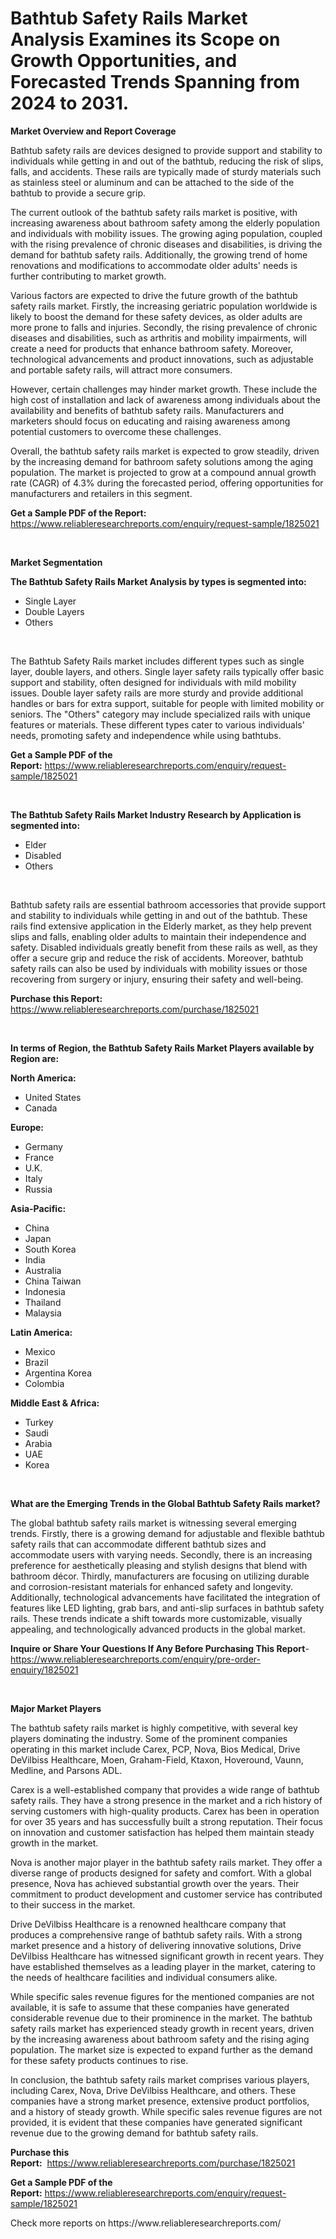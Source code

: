 <p><h1>Bathtub Safety Rails Market Analysis Examines its Scope on Growth Opportunities, and Forecasted Trends Spanning from 2024 to 2031.</h1></p><p><strong>Market Overview and Report Coverage</strong></p>
<p><p>Bathtub safety rails are devices designed to provide support and stability to individuals while getting in and out of the bathtub, reducing the risk of slips, falls, and accidents. These rails are typically made of sturdy materials such as stainless steel or aluminum and can be attached to the side of the bathtub to provide a secure grip.</p><p>The current outlook of the bathtub safety rails market is positive, with increasing awareness about bathroom safety among the elderly population and individuals with mobility issues. The growing aging population, coupled with the rising prevalence of chronic diseases and disabilities, is driving the demand for bathtub safety rails. Additionally, the growing trend of home renovations and modifications to accommodate older adults' needs is further contributing to market growth.</p><p>Various factors are expected to drive the future growth of the bathtub safety rails market. Firstly, the increasing geriatric population worldwide is likely to boost the demand for these safety devices, as older adults are more prone to falls and injuries. Secondly, the rising prevalence of chronic diseases and disabilities, such as arthritis and mobility impairments, will create a need for products that enhance bathroom safety. Moreover, technological advancements and product innovations, such as adjustable and portable safety rails, will attract more consumers.</p><p>However, certain challenges may hinder market growth. These include the high cost of installation and lack of awareness among individuals about the availability and benefits of bathtub safety rails. Manufacturers and marketers should focus on educating and raising awareness among potential customers to overcome these challenges.</p><p>Overall, the bathtub safety rails market is expected to grow steadily, driven by the increasing demand for bathroom safety solutions among the aging population. The market is projected to grow at a compound annual growth rate (CAGR) of 4.3% during the forecasted period, offering opportunities for manufacturers and retailers in this segment.</p></p>
<p><strong>Get a Sample PDF of the Report:</strong> <a href="https://www.reliableresearchreports.com/enquiry/request-sample/1825021">https://www.reliableresearchreports.com/enquiry/request-sample/1825021</a></p>
<p>&nbsp;</p>
<p><strong>Market Segmentation</strong></p>
<p><strong>The Bathtub Safety Rails Market Analysis by types is segmented into:</strong></p>
<p><ul><li>Single Layer</li><li>Double Layers</li><li>Others</li></ul></p>
<p>&nbsp;</p>
<p><p>The Bathtub Safety Rails market includes different types such as single layer, double layers, and others. Single layer safety rails typically offer basic support and stability, often designed for individuals with mild mobility issues. Double layer safety rails are more sturdy and provide additional handles or bars for extra support, suitable for people with limited mobility or seniors. The "Others" category may include specialized rails with unique features or materials. These different types cater to various individuals' needs, promoting safety and independence while using bathtubs.</p></p>
<p><strong>Get a Sample PDF of the Report:</strong>&nbsp;<a href="https://www.reliableresearchreports.com/enquiry/request-sample/1825021">https://www.reliableresearchreports.com/enquiry/request-sample/1825021</a></p>
<p>&nbsp;</p>
<p><strong>The Bathtub Safety Rails Market Industry Research by Application is segmented into:</strong></p>
<p><ul><li>Elder</li><li>Disabled</li><li>Others</li></ul></p>
<p>&nbsp;</p>
<p><p>Bathtub safety rails are essential bathroom accessories that provide support and stability to individuals while getting in and out of the bathtub. These rails find extensive application in the Elderly market, as they help prevent slips and falls, enabling older adults to maintain their independence and safety. Disabled individuals greatly benefit from these rails as well, as they offer a secure grip and reduce the risk of accidents. Moreover, bathtub safety rails can also be used by individuals with mobility issues or those recovering from surgery or injury, ensuring their safety and well-being.</p></p>
<p><strong>Purchase this Report:</strong>&nbsp; <a href="https://www.reliableresearchreports.com/purchase/1825021">https://www.reliableresearchreports.com/purchase/1825021</a></p>
<p>&nbsp;</p>
<p><strong>In terms of Region, the Bathtub Safety Rails Market Players available by Region are:</strong></p>
<p>
    <p> <strong> North America: </strong>
        <ul>
            <li>United States</li>
            <li>Canada</li>
        </ul>
        </p> 
    <p> <strong> Europe: </strong>
        <ul>
            <li>Germany</li>
            <li>France</li>
            <li>U.K.</li>
            <li>Italy</li>
            <li>Russia</li>
        </ul>
        </p> 
    <p> <strong> Asia-Pacific: </strong>
        <ul>
            <li>China</li>
            <li>Japan</li>
            <li>South Korea</li>
            <li>India</li>
            <li>Australia</li>
            <li>China Taiwan</li>
            <li>Indonesia</li>
            <li>Thailand</li>
            <li>Malaysia</li>
        </ul>
        </p> 
    <p> <strong> Latin America: </strong>
        <ul>
            <li>Mexico</li>
            <li>Brazil</li>
            <li>Argentina Korea</li>
            <li>Colombia</li>
        </ul>
        </p> 
    <p> <strong> Middle East & Africa: </strong>
        <ul>
            <li>Turkey</li>
            <li>Saudi</li>
            <li>Arabia</li>
            <li>UAE</li>
            <li>Korea</li>
        </ul>
    </p>
    </p>
<p>&nbsp;</p>
<p><strong>What are the Emerging Trends in the Global Bathtub Safety Rails market?</strong></p>
<p><p>The global bathtub safety rails market is witnessing several emerging trends. Firstly, there is a growing demand for adjustable and flexible bathtub safety rails that can accommodate different bathtub sizes and accommodate users with varying needs. Secondly, there is an increasing preference for aesthetically pleasing and stylish designs that blend with bathroom décor. Thirdly, manufacturers are focusing on utilizing durable and corrosion-resistant materials for enhanced safety and longevity. Additionally, technological advancements have facilitated the integration of features like LED lighting, grab bars, and anti-slip surfaces in bathtub safety rails. These trends indicate a shift towards more customizable, visually appealing, and technologically advanced products in the global market.</p></p>
<p><strong>Inquire or Share Your Questions If Any Before Purchasing This Report</strong>- <a href="https://www.reliableresearchreports.com/enquiry/pre-order-enquiry/1825021">https://www.reliableresearchreports.com/enquiry/pre-order-enquiry/1825021</a></p>
<p>&nbsp;</p>
<p><strong>Major Market Players</strong></p>
<p><p>The bathtub safety rails market is highly competitive, with several key players dominating the industry. Some of the prominent companies operating in this market include Carex, PCP, Nova, Bios Medical, Drive DeVilbiss Healthcare, Moen, Graham-Field, Ktaxon, Hoveround, Vaunn, Medline, and Parsons ADL.</p><p>Carex is a well-established company that provides a wide range of bathtub safety rails. They have a strong presence in the market and a rich history of serving customers with high-quality products. Carex has been in operation for over 35 years and has successfully built a strong reputation. Their focus on innovation and customer satisfaction has helped them maintain steady growth in the market.</p><p>Nova is another major player in the bathtub safety rails market. They offer a diverse range of products designed for safety and comfort. With a global presence, Nova has achieved substantial growth over the years. Their commitment to product development and customer service has contributed to their success in the market.</p><p>Drive DeVilbiss Healthcare is a renowned healthcare company that produces a comprehensive range of bathtub safety rails. With a strong market presence and a history of delivering innovative solutions, Drive DeVilbiss Healthcare has witnessed significant growth in recent years. They have established themselves as a leading player in the market, catering to the needs of healthcare facilities and individual consumers alike.</p><p>While specific sales revenue figures for the mentioned companies are not available, it is safe to assume that these companies have generated considerable revenue due to their prominence in the market. The bathtub safety rails market has experienced steady growth in recent years, driven by the increasing awareness about bathroom safety and the rising aging population. The market size is expected to expand further as the demand for these safety products continues to rise.</p><p>In conclusion, the bathtub safety rails market comprises various players, including Carex, Nova, Drive DeVilbiss Healthcare, and others. These companies have a strong market presence, extensive product portfolios, and a history of steady growth. While specific sales revenue figures are not provided, it is evident that these companies have generated significant revenue due to the growing demand for bathtub safety rails.</p></p>
<p><strong>Purchase this Report:</strong>&nbsp;&nbsp;<a href="https://www.reliableresearchreports.com/purchase/1825021">https://www.reliableresearchreports.com/purchase/1825021</a></p>
<p></p>
<p><strong>Get a Sample PDF of the Report:</strong>&nbsp;<a href="https://www.reliableresearchreports.com/enquiry/request-sample/1825021">https://www.reliableresearchreports.com/enquiry/request-sample/1825021</a></p>
<p>Check more reports on https://www.reliableresearchreports.com/</p>